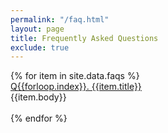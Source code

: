 ```yaml
---
permalink: "/faq.html"
layout: page
title: Frequently Asked Questions
exclude: true
---
```


<div class="aside">
    <div class="container-fluid">
	{% for item in site.data.faqs %}
  	  <div class="panel">
		<div class="panel-heading" data-toggle="{{forloop.index}}"> 	
			<a href="javascript:void(0)" data-toggle="{{forloop.index}}" href="#">Q{{forloop.index}}. {{item.title}}</a>
		</div>
		<div class="panel-body hidden-element" data-body="{{forloop.index}}"> 
            {{item.body}}
		</div>
	  </div>
      <br/>
	{% endfor %}
</div>
</div>
<script src="/public/collapse.js"></script>
